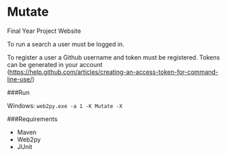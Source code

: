 # Mutate
Final Year Project Website

To run a search a user must be logged in.

To register a user a Github username and token must be registered. Tokens can be generated in your account (https://help.github.com/articles/creating-an-access-token-for-command-line-use/)

###Run

Windows:
`web2py.exe -a 1 -K Mutate -X`

###Requirements

- Maven
- Web2py
- JUnit
